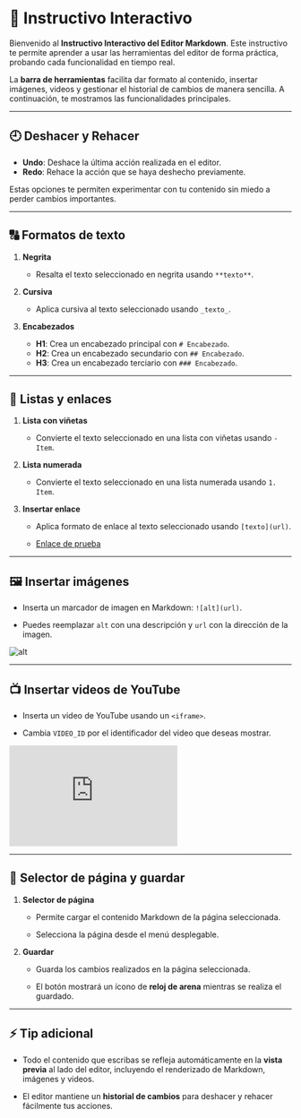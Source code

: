 # 📝 **Instructivo Interactivo**

Bienvenido al **Instructivo Interactivo del Editor Markdown**. Este instructivo te permite aprender a usar las herramientas del editor de forma práctica, probando cada funcionalidad en tiempo real.

La **barra de herramientas** facilita dar formato al contenido, insertar imágenes, videos y gestionar el historial de cambios de manera sencilla. A continuación, te mostramos las funcionalidades principales.

---

## 🕘 Deshacer y Rehacer

- **Undo**: Deshace la última acción realizada en el editor.
- **Redo**: Rehace la acción que se haya deshecho previamente.

Estas opciones te permiten experimentar con tu contenido sin miedo a perder cambios importantes.

---

## 🔠 Formatos de texto

1. **Negrita**
    - Resalta el texto seleccionado en negrita usando `**texto**`.

2. **Cursiva**
    - Aplica cursiva al texto seleccionado usando `_texto_`.

3. **Encabezados**
    - **H1**: Crea un encabezado principal con `# Encabezado`.
    - **H2**: Crea un encabezado secundario con `## Encabezado`.
    - **H3**: Crea un encabezado terciario con `### Encabezado`.
  
---

## 🔗 Listas y enlaces
1. **Lista con viñetas**
    - Convierte el texto seleccionado en una lista con viñetas usando `- Item`.

2. **Lista numerada**
    - Convierte el texto seleccionado en una lista numerada usando `1. Item`.

3. **Insertar enlace**
    - Aplica formato de enlace al texto seleccionado usando `[texto](url)`.
    
    - [Enlace de prueba](https://www.ucchristus.cl/)

---

## 🖼️ Insertar imágenes

  - Inserta un marcador de imagen en Markdown: `![alt](url)`.

  - Puedes reemplazar `alt` con una descripción y `url` con la dirección de la imagen.

![alt](https://d328k6xhl3lmif.cloudfront.net/images/default-source/default-album/quienes_somos_reduc_christus.jpg?sfvrsn=6e1383ba_0)

---

## 📺 Insertar videos de YouTube

  - Inserta un video de YouTube usando un `<iframe>`.

  - Cambia `VIDEO_ID` por el identificador del video que deseas mostrar.

<iframe width="300" height="180" src="https://www.youtube.com/embed/VIDEO_ID" frameborder="0" allowfullscreen></iframe>

---

## 📄 Selector de página y guardar

1. **Selector de página**
    - Permite cargar el contenido Markdown de la página seleccionada.

    - Selecciona la página desde el menú desplegable.

2. **Guardar**
    - Guarda los cambios realizados en la página seleccionada.

    - El botón mostrará un ícono de **reloj de arena** mientras se realiza el guardado.

---

## ⚡ Tip adicional

- Todo el contenido que escribas se refleja automáticamente en la **vista previa** al lado del editor, incluyendo el renderizado de Markdown, imágenes y videos.

- El editor mantiene un **historial de cambios** para deshacer y rehacer fácilmente tus acciones.

